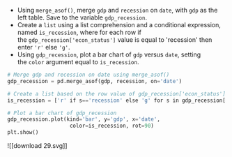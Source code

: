 - Using `merge_asof()`, merge `gdp` and `recession` on `date`, with `gdp` as the left table. Save to the variable `gdp_recession`.
- Create a `list` using a list comprehension and a conditional expression, named `is_recession`, where for each row if the `gdp_recession['econ_status']` value is equal to 'recession' then enter `'r'` else `'g'`.
- Using `gdp_recession`, plot a bar chart of `gdp` versus `date`, setting the `color` argument equal to `is_recession`.
```Python
# Merge gdp and recession on date using merge_asof()
gdp_recession = pd.merge_asof(gdp, recession, on='date')

# Create a list based on the row value of gdp_recession['econ_status']
is_recession = ['r' if s=='recession' else 'g' for s in gdp_recession['econ_status']]

# Plot a bar chart of gdp_recession
gdp_recession.plot(kind='bar', y='gdp', x='date', 
					color=is_recession, rot=90)
plt.show()
```
![[download 29.svg]]
